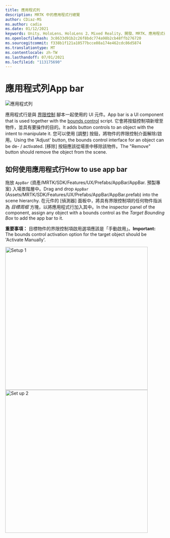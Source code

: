 ```yaml
---
title: 應用程式列
description: MRTK 中的應用程式行總覽
author: CDiaz-MS
ms.author: cadia
ms.date: 01/12/2021
keywords: Unity、HoloLens、HoloLens 2、Mixed Reality、開發、MRTK、應用程式行、
ms.openlocfilehash: 3c8633d91b2c26f8bdc774a98b2cb48ffb276720
ms.sourcegitcommit: f338b1f121a10577bcce08a174e462cdc86d5874
ms.translationtype: MT
ms.contentlocale: zh-TW
ms.lasthandoff: 07/01/2021
ms.locfileid: "113175690"
---
```

# <a name="app-bar"></a><span data-ttu-id="bbcb0-104">應用程式列</span><span class="sxs-lookup"><span data-stu-id="bbcb0-104">App bar</span></span>

![應用程式列](../images/app-bar/MRTK_AppBar_Main.png)

<span data-ttu-id="bbcb0-106">應用程式行是與 [界限控制](bounds-control.md) 腳本一起使用的 UI 元件。</span><span class="sxs-lookup"><span data-stu-id="bbcb0-106">App bar is a UI component that is used together with the [bounds control](bounds-control.md) script.</span></span> <span data-ttu-id="bbcb0-107">它會將按鈕控制項新增至物件，並具有要操作的目的。</span><span class="sxs-lookup"><span data-stu-id="bbcb0-107">It adds button controls to an object with the intent to manipulate it.</span></span> <span data-ttu-id="bbcb0-108">您可以使用 [調整] 按鈕，將物件的界限控制介面解除/啟用。</span><span class="sxs-lookup"><span data-stu-id="bbcb0-108">Using the 'Adjust' button, the bounds control interface for an object can be de- / activated.</span></span> <span data-ttu-id="bbcb0-109">[移除] 按鈕應該從場景中移除該物件。</span><span class="sxs-lookup"><span data-stu-id="bbcb0-109">The "Remove" button should remove the object from the scene.</span></span>

## <a name="how-to-use-app-bar"></a><span data-ttu-id="bbcb0-110">如何使用應用程式行</span><span class="sxs-lookup"><span data-stu-id="bbcb0-110">How to use app bar</span></span>

<span data-ttu-id="bbcb0-111">拖放 `AppBar` (資產/MRTK/SDK/Features/UX/Prefabs/AppBar/AppBar. 預製專案) 入場景階層中。</span><span class="sxs-lookup"><span data-stu-id="bbcb0-111">Drag and drop `AppBar` (Assets/MRTK/SDK/Features/UX/Prefabs/AppBar/AppBar.prefab) into the scene hierarchy.</span></span> <span data-ttu-id="bbcb0-112">在元件的 [偵測器] 面板中，將具有界限控制項的任何物件指派為 *目標周框* 方塊，以將應用程式行加入其中。</span><span class="sxs-lookup"><span data-stu-id="bbcb0-112">In the inspector panel of the component, assign any object with a bounds control as the *Target Bounding Box* to add the app bar to it.</span></span>

<span data-ttu-id="bbcb0-113">**重要事項：** 目標物件的界限控制項啟用選項應該是「手動啟用」。</span><span class="sxs-lookup"><span data-stu-id="bbcb0-113">**Important:** The bounds control activation option for the target object should be 'Activate Manually'.</span></span>

<img src="../images/app-bar/MRTK_AppBar_Setup1.png" width="450" alt="Setup 1">

<img src="../images/app-bar/MRTK_AppBar_Setup2.png" width="450" alt="Set up 2">
